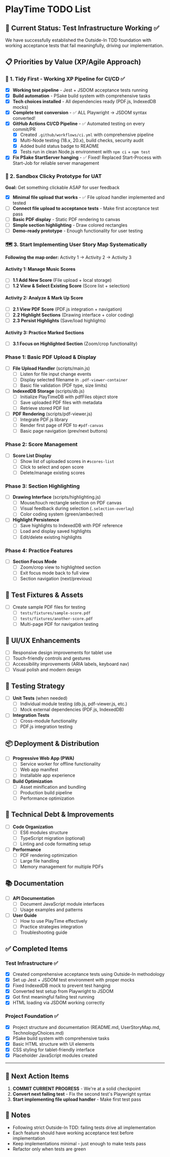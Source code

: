 # PlayTime TODO List

## 🎯 Current Status: Test Infrastructure Working ✅

We have successfully established the Outside-In TDD foundation with working acceptance tests that fail meaningfully, driving our implementation.

## 📋 Priorities by Value (XP/Agile Approach)

### 🧹 1. Tidy First - Working XP Pipeline for CI/CD ✅
- [x] **Working test pipeline** - Jest + JSDOM acceptance tests running
- [x] **Build automation** - PSake build system with comprehensive tasks
- [x] **Tech choices installed** - All dependencies ready (PDF.js, IndexedDB mocks)
- [x] **Complete test conversion** - ✅ ALL Playwright → JSDOM syntax converted!
- [x] **GitHub Actions CI/CD Pipeline** - ✅ Automated testing on every commit/PR
  - [x] Created `.github/workflows/ci.yml` with comprehensive pipeline
  - [x] Multi-Node testing (18.x, 20.x), build checks, security audit
  - [x] Added build status badge to README
  - [x] Tests run in clean Node.js environment with `npm ci` + `npm test`
- [x] **Fix PSake StartServer hanging** - ✅ Fixed! Replaced Start-Process with Start-Job for reliable server management

### 🎯 2. Sandbox Clicky Prototype for UAT
**Goal:** Get something clickable ASAP for user feedback
- [x] **Minimal file upload that works** - ✅ File upload handler implemented and tested
- [ ] **Connect file upload to acceptance tests** - Make first acceptance test pass
- [ ] **Basic PDF display** - Static PDF rendering to canvas
- [ ] **Simple section highlighting** - Draw colored rectangles
- [ ] **Demo-ready prototype** - Enough functionality for user testing

### 🗺️ 3. Start Implementing User Story Map Systematically  
**Following the map order:** Activity 1 → Activity 2 → Activity 3

#### Activity 1: Manage Music Scores
- [ ] **1.1 Add New Score** (File upload + local storage)
- [ ] **1.2 View & Select Existing Score** (Score list + selection)

#### Activity 2: Analyze & Mark Up Score  
- [ ] **2.1 View PDF Score** (PDF.js integration + navigation)
- [ ] **2.2 Highlight Sections** (Drawing interface + color coding)
- [ ] **2.3 Persist Highlights** (Save/load highlights)

#### Activity 3: Practice Marked Sections
- [ ] **3.1 Focus on Highlighted Section** (Zoom/crop functionality)

### Phase 1: Basic PDF Upload & Display
- [ ] **File Upload Handler** (scripts/main.js)
  - [ ] Listen for file input change events
  - [ ] Display selected filename in `.pdf-viewer-container`
  - [ ] Basic file validation (PDF type, size limits)

- [ ] **IndexedDB Storage** (scripts/db.js)
  - [ ] Initialize PlayTimeDB with pdfFiles object store
  - [ ] Save uploaded PDF files with metadata
  - [ ] Retrieve stored PDF list

- [ ] **PDF Rendering** (scripts/pdf-viewer.js)
  - [ ] Integrate PDF.js library
  - [ ] Render first page of PDF to `#pdf-canvas`
  - [ ] Basic page navigation (prev/next buttons)

### Phase 2: Score Management
- [ ] **Score List Display**
  - [ ] Show list of uploaded scores in `#scores-list`
  - [ ] Click to select and open score
  - [ ] Delete/manage existing scores

### Phase 3: Section Highlighting
- [ ] **Drawing Interface** (scripts/highlighting.js)
  - [ ] Mouse/touch rectangle selection on PDF canvas
  - [ ] Visual feedback during selection (`.selection-overlay`)
  - [ ] Color coding system (green/amber/red)

- [ ] **Highlight Persistence**
  - [ ] Save highlights to IndexedDB with PDF reference
  - [ ] Load and display saved highlights
  - [ ] Edit/delete existing highlights

### Phase 4: Practice Features
- [ ] **Section Focus Mode**
  - [ ] Zoom/crop view to highlighted section
  - [ ] Exit focus mode back to full view
  - [ ] Section navigation (next/previous)

## 📁 Test Fixtures & Assets
- [ ] Create sample PDF files for testing
  - [ ] `tests/fixtures/sample-score.pdf`
  - [ ] `tests/fixtures/another-score.pdf` 
  - [ ] Multi-page PDF for navigation testing

## 🎨 UI/UX Enhancements
- [ ] Responsive design improvements for tablet use
- [ ] Touch-friendly controls and gestures
- [ ] Accessibility improvements (ARIA labels, keyboard nav)
- [ ] Visual polish and modern design

## 🧪 Testing Strategy
- [ ] **Unit Tests** (when needed)
  - [ ] Individual module testing (db.js, pdf-viewer.js, etc.)
  - [ ] Mock external dependencies (PDF.js, IndexedDB)

- [ ] **Integration Tests**
  - [ ] Cross-module functionality
  - [ ] PDF.js integration testing

## 📦 Deployment & Distribution
- [ ] **Progressive Web App (PWA)**
  - [ ] Service worker for offline functionality
  - [ ] Web app manifest
  - [ ] Installable app experience

- [ ] **Build Optimization**
  - [ ] Asset minification and bundling
  - [ ] Production build pipeline
  - [ ] Performance optimization

## 🔧 Technical Debt & Improvements
- [ ] **Code Organization**
  - [ ] ES6 modules structure
  - [ ] TypeScript migration (optional)
  - [ ] Linting and code formatting setup

- [ ] **Performance**
  - [ ] PDF rendering optimization
  - [ ] Large file handling
  - [ ] Memory management for multiple PDFs

## 📚 Documentation
- [ ] **API Documentation**
  - [ ] Document JavaScript module interfaces
  - [ ] Usage examples and patterns

- [ ] **User Guide**
  - [ ] How to use PlayTime effectively
  - [ ] Practice strategies integration
  - [ ] Troubleshooting guide

## ✅ Completed Items

### Test Infrastructure ✅
- [x] Created comprehensive acceptance tests using Outside-In methodology
- [x] Set up Jest + JSDOM test environment with proper mocks
- [x] Fixed IndexedDB mock to prevent test hanging
- [x] Converted test setup from Playwright to JSDOM
- [x] Got first meaningful failing test running
- [x] HTML loading via JSDOM working correctly

### Project Foundation ✅
- [x] Project structure and documentation (README.md, UserStoryMap.md, TechnologyChoices.md)
- [x] PSake build system with comprehensive tasks
- [x] Basic HTML structure with UI elements
- [x] CSS styling for tablet-friendly interface
- [x] Placeholder JavaScript modules created

---

## 🎯 Next Action Items
1. **COMMIT CURRENT PROGRESS** - We're at a solid checkpoint
2. **Convert next failing test** - Fix the second test's Playwright syntax
3. **Start implementing file upload handler** - Make first test pass

## 📝 Notes
- Following strict Outside-In TDD: failing tests drive all implementation
- Each feature should have working acceptance test before implementation
- Keep implementations minimal - just enough to make tests pass
- Refactor only when tests are green
